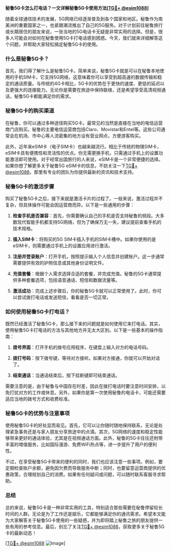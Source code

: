 **秘鲁5G卡怎么打电话？一文详解秘鲁5G卡使用方法[[TG💪+ @esim1088](https://t.me/s/esim1088)]**

随着全球通信技术的发展，5G网络已经逐渐普及到各个国家和地区。秘鲁作为南美洲的重要国家之一，也紧跟潮流推出了自己的5G服务。对于计划前往秘鲁旅行或长期居住的朋友来说，一张当地的5G电话卡无疑是非常实用的选择。但是，很多人可能会对如何在秘鲁使用5G卡打电话感到困惑。今天，我们就来详细解答这个问题，并帮助大家轻松搞定秘鲁5G卡的使用。

### 什么是秘鲁5G卡？

首先，我们得了解什么是秘鲁5G卡。简单来说，秘鲁5G卡就是可以在秘鲁本地使用的手机SIM卡，它支持5G网络，这意味着你可以享受到超高速的数据传输和稳定的通话质量。与传统的4G卡相比，5G卡的优势在于更快的速度、更低的延迟以及更强大的连接能力。无论你是需要在旅途中保持联络，还是希望享受高清视频通话，秘鲁5G卡都能满足你的需求。

### 秘鲁5G卡的购买渠道

在秘鲁，你可以通过多种途径购买5G卡。最常见的当然是直接在当地的电信运营商门店购买。秘鲁的主要电信运营商包括Claro、Movistar和Entel等。这些公司通常会在机场、市中心等人流密集的地方设有营业网点，方便游客购买。

此外，近年来eSIM卡（电子SIM卡）也越来越流行。相比于传统的物理SIM卡，eSIM卡具有便携性和灵活性的优点。你无需更换手机，只需通过手机上的设置功能激活即可使用。对于经常出国旅行的人来说，eSIM卡是一个非常便捷的选择。如果你想了解更多关于秘鲁5G eSIM卡的信息，不妨关注一下[TG💪+ @esim1088](https://t.me/s/esim1088)，那里有专业的团队为你提供最新的资讯和技术支持。

### 秘鲁5G卡的激活步骤

购买了秘鲁5G卡之后，接下来就是激活卡片的过程了。一般来说，激活过程并不复杂，但具体操作可能会因运营商而异。以下是一些通用的步骤：

1. **检查手机是否兼容**：首先，你需要确认自己的手机是否支持秘鲁的频段。大多数现代智能手机都支持5G网络，但为了确保万无一失，建议提前查看手机的技术规格。

2. **插入SIM卡**：将购买的5G SIM卡插入手机的SIM卡槽中。如果你使用的是eSIM卡，则需要通过手机上的设置应用进行激活。

3. **注册并登录账户**：打开手机，按照提示输入个人信息并创建账户。这一步通常需要提供有效的护照信息或其他身份证明文件。

4. **充值套餐**：根据个人需求选择合适的套餐，并完成充值。秘鲁的5G卡通常提供多种套餐选项，包括语音通话、短信和数据流量等。

5. **激活成功**：完成上述步骤后，你的秘鲁5G卡就可以正常使用了。此时，你可以尝试拨打电话或发送短信，看看是否一切正常。

### 如何使用秘鲁5G卡打电话？

既然已经激活了秘鲁5G卡，那么接下来的问题就是如何使用它来打电话。其实，使用秘鲁5G卡打电话的方法与其他地方并无太大区别。以下是一些基本的操作指南：

1. **拨号界面**：打开手机的拨号应用程序，在键盘上输入对方的电话号码。

2. **拨打号码**：按下拨号键，等待对方接听。如果对方接通，你就可以开始对话了。

3. **结束通话**：当通话结束后，按下挂断键即可结束通话。

需要注意的是，由于秘鲁与中国存在时差，因此在拨打电话时要注意时间安排，以免打扰对方的工作或休息。另外，如果你是第一次使用秘鲁的电话卡，可能还需要适应当地的拨号方式和收费标准。

### 秘鲁5G卡的优势与注意事项

使用秘鲁5G卡的好处显而易见。首先，它可以让你随时随地保持联系，无论是处理紧急事务还是与家人朋友分享旅途中的点滴。其次，5G网络的速度和稳定性能够带来更好的通话体验，尤其是在视频通话方面。此外，秘鲁的5G卡往往还附带丰富的增值服务，比如国际漫游、免费WiFi热点等，进一步提升了用户的便利性。

不过，在享受秘鲁5G卡带来的便利的同时，我们也应该注意一些事项。例如，要定期检查账户余额，避免因欠费而导致服务中断；同时，也要留意运营商提供的优惠政策，合理规划自己的消费。如果有任何疑问或问题，可以随时联系客服寻求帮助。

### 总结

总的来说，秘鲁5G卡是一种非常实用的工具，特别适合那些需要在秘鲁停留较长时间的人群。无论是为了工作还是娱乐，它都能够满足你的通讯需求。希望本文能为大家解答关于秘鲁5G卡使用的一些疑惑，并为即将踏上秘鲁之旅的朋友提供一些有用的参考信息。最后，别忘了关注[TG💪+ @esim1088](https://t.me/s/esim1088)，获取更多关于秘鲁5G卡的最新动态！

[[TG💪+ @esim1088](https://t.me/s/esim1088) ![Image](https://i.postimg.cc/4NQfJmqS/Snipaste-2025-05-13-00-14-12.png)]